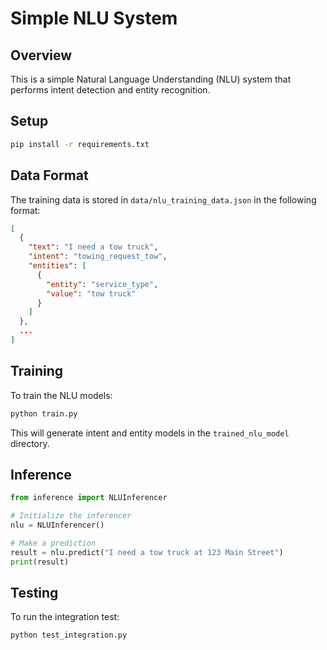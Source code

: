 # Simple NLU System

## Overview
This is a simple Natural Language Understanding (NLU) system that performs intent detection and entity recognition.

## Setup
```bash
pip install -r requirements.txt
```

## Data Format
The training data is stored in `data/nlu_training_data.json` in the following format:
```json
[
  {
    "text": "I need a tow truck",
    "intent": "towing_request_tow",
    "entities": [
      {
        "entity": "service_type",
        "value": "tow truck"
      }
    ]
  },
  ...
]
```

## Training
To train the NLU models:
```bash
python train.py
```

This will generate intent and entity models in the `trained_nlu_model` directory.

## Inference
```python
from inference import NLUInferencer

# Initialize the inferencer
nlu = NLUInferencer()

# Make a prediction
result = nlu.predict("I need a tow truck at 123 Main Street")
print(result)
```

## Testing
To run the integration test:
```bash
python test_integration.py
```

